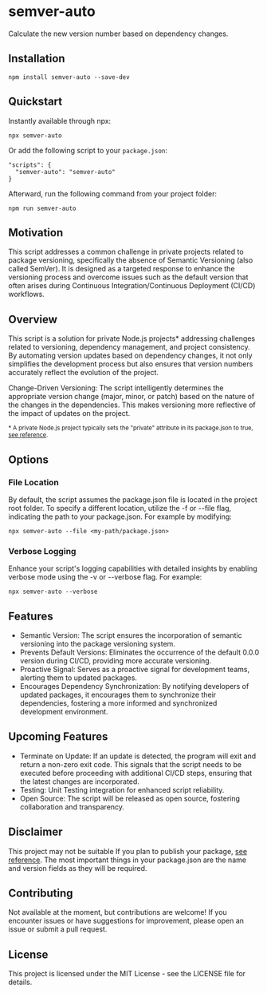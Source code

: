 # semver-auto

Calculate the new version number based on dependency changes.

## Installation

```
npm install semver-auto --save-dev
```

## Quickstart

Instantly available through npx:

```
npx semver-auto
```

Or add the following script to your `package.json`:

```
"scripts": {
  "semver-auto": "semver-auto"
}
```

Afterward, run the following command from your project folder:

```
npm run semver-auto
```

## Motivation

This script addresses a common challenge in private projects related to package versioning, specifically the absence of Semantic Versioning (also called SemVer). It is designed as a targeted response to enhance the versioning process and overcome issues such as the default version that often arises during Continuous Integration/Continuous Deployment (CI/CD) workflows.

## Overview

This script is a solution for private Node.js projects\* addressing challenges related to versioning, dependency management, and project consistency. By automating version updates based on dependency changes, it not only simplifies the development process but also ensures that version numbers accurately reflect the evolution of the project.

Change-Driven Versioning: The script intelligently determines the appropriate version change (major, minor, or patch) based on the nature of the changes in the dependencies. This makes versioning more reflective of the impact of updates on the project.

<sup>\* A private Node.js project typically sets the "private" attribute in its package.json to true, [see reference](https://docs.npmjs.com/cli/v10/configuring-npm/package-json#private).</sup>

## Options

### File Location

By default, the script assumes the package.json file is located in the project root folder. To specify a different location, utilize the -f or --file flag, indicating the path to your package.json. For example by modifying:

```
npx semver-auto --file <my-path/package.json>
```

### Verbose Logging

Enhance your script's logging capabilities with detailed insights by enabling verbose mode using the -v or --verbose flag. For example:

```
npx semver-auto --verbose
```

## Features

- Semantic Version: The script ensures the incorporation of semantic versioning into the package versioning system.
- Prevents Default Versions: Eliminates the occurrence of the default 0.0.0 version during CI/CD, providing more accurate versioning.
- Proactive Signal: Serves as a proactive signal for development teams, alerting them to updated packages.
- Encourages Dependency Synchronization: By notifying developers of updated packages, it encourages them to synchronize their dependencies, fostering a more informed and synchronized development environment.

## Upcoming Features

- Terminate on Update: If an update is detected, the program will exit and return a non-zero exit code. This signals that the script needs to be executed before proceeding with additional CI/CD steps, ensuring that the latest changes are incorporated.
- Testing: Unit Testing integration for enhanced script reliability.
- Open Source: The script will be released as open source, fostering collaboration and transparency.

## Disclaimer

This project may not be suitable If you plan to publish your package, [see reference](https://docs.npmjs.com/cli/v10/configuring-npm/package-json#version). The most important things in your package.json are the name and version fields as they will be required.

## Contributing

Not available at the moment, but contributions are welcome! If you encounter issues or have suggestions for improvement, please open an issue or submit a pull request.

## License

This project is licensed under the MIT License - see the LICENSE file for details.

